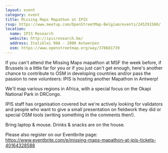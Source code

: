 ```yaml
---
layout: event
category: event
title: Missing Maps Mapathon at IPIS
rsvp: https://www.meetup.com/OpenStreetMap-Belgium/events/245291588/
location:
  name: IPIS Research
  website: http://ipisresearch.be/
  address: Italiëlei 98A - 2000 Antwerpen
  osm: https://www.openstreetmap.org/way/378681739
---
```


If you can't attend the Missing Maps mapathon at MSF the week before, if Brussels is a little far for you or if you just can't get enough, here's another chance to contribute to OSM in developing countries and/or pass the passion to new volunteers: IPIS is hosting another Mapathon in Antwerp!

We'll map various regions in Africa, with a special focus on the Okapi National Park in DRCongo.

IPIS staff has organisation covered but we're actively looking for validators and people who want to give a small presentation on fieldwork they did or special OSM tools (writing something in the comments then!).

Bring laptop & mouse. Drinks & snacks are on the house.

Please also register on our Eventbrite page: <https://www.eventbrite.com/e/missing-maps-mapathon-at-ipis-tickets-40164328588>
